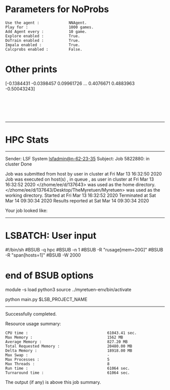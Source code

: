 # Parameters for NoProbs

    Use the agent :             NNAgent.
    Play for :                  1000 games.
    Add Agent every :           10 game.
    Explore enabled :           True.
    DoTrain enabled :           True.
    Impala enabled :            True.
    Calcprobs enabled :         False.

# Other prints

[-0.1384431  -0.0398457   0.09961726 ...  0.4076671   0.4883963
 -0.50043243]

 <br /> 
 <br /> 
 <br /> 
 <br />

---------------------------------------------------------------------------------------------------------------------

# HPC Stats


------------------------------------------------------------
Sender: LSF System <lsfadmin@n-62-23-35>
Subject: Job 5822880: <NNAgent0NoProbs> in cluster <dcc> Done

Job <NNAgent0NoProbs> was submitted from host <n-62-30-7> by user <s183905> in cluster <dcc> at Fri Mar 13 16:32:50 2020
Job was executed on host(s) <n-62-23-35>, in queue <hpc>, as user <s183905> in cluster <dcc> at Fri Mar 13 16:32:52 2020
</zhome/ee/d/137643> was used as the home directory.
</zhome/ee/d/137643/Desktop/TheMyretuen/Myretuen> was used as the working directory.
Started at Fri Mar 13 16:32:52 2020
Terminated at Sat Mar 14 09:30:34 2020
Results reported at Sat Mar 14 09:30:34 2020

Your job looked like:

------------------------------------------------------------
# LSBATCH: User input
#!/bin/sh
#BSUB -q hpc
#BSUB -n 1
#BSUB -R "rusage[mem=20G]"
#BSUB -R "span[hosts=1]"
#BSUB -W 2000
# end of BSUB options

module -s load python3
source ../myretuen-env/bin/activate

python main.py $LSB_PROJECT_NAME


------------------------------------------------------------

Successfully completed.

Resource usage summary:

    CPU time :                                   61043.41 sec.
    Max Memory :                                 1562 MB
    Average Memory :                             827.20 MB
    Total Requested Memory :                     20480.00 MB
    Delta Memory :                               18918.00 MB
    Max Swap :                                   -
    Max Processes :                              5
    Max Threads :                                8
    Run time :                                   61064 sec.
    Turnaround time :                            61064 sec.

The output (if any) is above this job summary.

